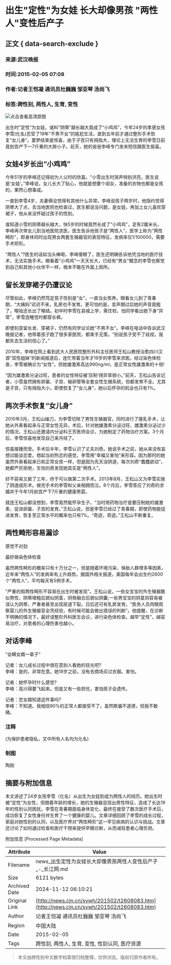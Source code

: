 # 出生"定性"为女娃 长大却像男孩 "两性人"变性后产子

## 正文 { data-search-exclude }


### 来源:武汉晚报  
### 时间:2015-02-05 07:08  
### 作者:记者王恺凝 通讯员杜巍巍 邹亚琴 汤尚飞  
### 标签:跨性别, 两性人, 生育, 变性  

![点击查看高清原图](./W020150205258494136825.jpg)

出生时“定性”为女娃，谁料“阴蒂”越长越大竟成了“小鸡鸡”，今年24岁的孝感女孩李雪(化名)忍受了19年“不男不女”的尴尬生活，直到五年前才通过整形手术恢复“女儿身”。噩梦结束是惊喜，由于子宫只有拇指大，理论上无法生育的李雪日前竟剖宫产下一7斤重的大胖小子。前天，她的爸爸李峰专门发来短信跟医生报喜。

## 女娃4岁长出“小鸡鸡”

今年51岁的李峰还记得初为人父时的欣喜。“小雪出生时哭声特别洪亮，医生说是‘女娃’。”李峰说，女儿长大了贴心，他就是想要个闺女，准备的衣物也都是女孩的，果然心想事成。

一直到李雪4岁，夫妻俩没觉得有其他什么异常。李峰说孩子两岁时，他隐约觉得阴蒂大了点，去当地医院也检查过，医生都说没问题，是女娃，再加上女儿喜欢穿裙子，他从来没怀疑过孩子的性别。

谁知道小雪的阴蒂越长越大，快5岁的时候竟然长成了“小鸡鸡”，足有2厘米长。李峰再次带女儿到当地医院求医，医生告诉他孩子是“两性人”，医学上称为“两性畸形”，即身体同时出现男女两套生殖器官的表现特征，发病率仅1/100000，需要手术矫形。

“两性人”?医生的话如当头棒喝，李峰傻眼了，医生还明确告诉他凭当地的医疗技术，无法实施手术。眼看着“小鸡鸡”一天天长大，已经有“男女”概念的李雪也察觉到自己和其他小伙伴不一样，根本不敢在外面上厕所。

## 留长发穿裙子仍遭议论

尽管如此，李峰仍然笃定孩子性别是“女”，一直当女孩养。眼看女儿到了青春期，“大姨妈”迟迟不来，乳房也不发育。更可怕的是，变声期过后她的声音竟粗了，喉咙还长出了喉结。初中时李雪在县城上学，需住校，怕同学看出她下身“异常”，李雪连睡觉时都穿长裤。

即使刻意留长发、穿裙子，仍然有同学议论她“不男不女”。李峰在电话中告诉武汉晚报记者，他带着孩子跑了很多家医院，都束手无策。“别说孩子受不了歧视，我都失去生活的信心了。”

2010年，李峰在网上看到武大人民医院整形外科主任医师王松山教授治愈四川汉源“双性姐妹”的新闻报道后，连忙带着当年才19岁的李雪来求医。经过染色体检查，李雪被确诊为“女性”。但她雄激素高达990ng/ml，是正常女性雄激素的十倍!

“因为雄激素分泌过旺，患者的女性特征被‘压制’得异常弱小。”前天，王松山告诉记者，小雪虽然拥有卵巢、子宫、输卵管等全套女性生殖系统，但都发育不全。尤其是子宫，只有拇指大小，即使恢复了“女儿身”，她以后怀孕的机会也只有1%。

## 两次手术恢复“女儿身”

2010年3月，王松山操刀，为李雪切除了男性生殖器官，同时进行了隆乳手术，让她从外表看起来与正常女性无异。术后，针对她雄激素分泌过旺、雌激素分泌过少的情况，王松山还邀请内分泌科王芳医师会诊，为她制定了药物治疗方案。3个月后，李雪惊喜地发现自己来月经了。

惊喜接踵而至。手术后半年，李雪认识了丈夫刘奇。她说手术之前，她从来没有妄想过能谈恋爱。想起当初热恋的感觉，李雪用“幸福又害怕”来形容。因为那时的她虽然外表看起来已和正常女孩一样，但是因为先天没阴道，每次刘奇“蠢蠢欲动”，她都严厉拒绝，生怕刘奇发现她其实是“两性人”。

好不容易又捱了三年，终于可以做第二次手术。2013年8月，王松山又为李雪实施了阴道成形术。做完手术的李雪和父亲相拥而泣。8个月后，李雪答应了刘奇的求婚并于今年1月剖宫产下7斤重的健康男婴。

就连王松山都没想到，李雪竟然能怀孕生子。“当时用药物治疗是要压制她的雄激素，促进卵巢、子宫的发育。”王松山说，但是李雪已经过了青春期，即使药物能促进发育，恢复至正常水平的概率也只有1%。“奇迹，奇迹。”王松山不断重复。

## 两性畸形容易漏诊

感觉不对劲

最好做染色体检查

虽然两性畸形的概率只有十万分之一，但是随着环境污染、保胎人群增多等因素，近年来“两性人”的发病率有上升趋势。据国外相关报道，美国每年会出生约2600个“两性人”，平均每天有5例手术。

“严重的假两性畸形不容易在出生时被发现”。王松山说，一些女宝宝的外生殖器酷似男性，阴蒂增粗后貌似阴茎，阴唇融合后貌似阴囊;一些男宝宝的阴茎则容易被误认为阴蒂，严重者甚至出现尿道下裂，日后还可有乳房发育。“医务人员肉眼观察婴儿的外生殖器官全凭经验，有时候可能会做出错误的判断”。他提醒，在诊断不明确的情况下，最好请整形外科医生会诊，进行染色体检查。越早“定性”，越容易治疗，对患者的心理伤害也越小。

## 对话李峰

“会瞒女婿一辈子”

记者：女儿成长过程中很在意别人看她的目光吧?  
李峰：是的，非常在意。她19岁之前，没有去商场买过衣服。害怕。

记者：她怀孕时什么感觉?  
李峰：高兴得要飞起来。但是又有一些担忧，害怕孩子会遗传。

记者：您女婿知道这件事吗?  
李峰：不知道。我相信90%的正常人都接受不了。虽然欺骗不道德，但我不敢赌。

### 注释
(为保护患者隐私，文中所有人名均为化名)

### 制图
陶刚

## 摘要与附加信息

<!-- tcd_abstract -->
本文讲述了24岁女孩李雪（化名）从出生为女娃到成为两性人的经历。她出生时被“定性”为女性，但随着年龄的增长，她的生殖器显现出男性特征，造成了长达19年的性别认同困扰。李雪在青春期面临身体变化，最终在接受了数次医疗手术后，成功恢复了女性身份并生育了一个健康的婴儿。文章详细回顾了李雪的成长过程，家庭对她性别的认同，以及医疗界对“两性畸形”这一罕见疾病的认识与挑战。文章还讨论了如何通过检查和医疗干预来提供早期诊断，从而减轻患者心理负担。
<!-- tcd_abstract_end -->

附加信息 [Processed Page Metadata]

| Attribute       | Value                                  |
|-----------------|----------------------------------------|
| Filename        | news_出生定性为女娃长大却像男孩两性人变性后产子_-_长江网.md                             |
| Size            | 6121 bytes                           |
| Archived Date   | 2024-11-12 06:10:21                             |
| Original Link   | [http://news.cjn.cn/sywh/201502/t2608083.htm](http://news.cjn.cn/sywh/201502/t2608083.htm)                       |
| Author          | 记者王恺凝 通讯员杜巍巍 邹亚琴 汤尚飞                               |
| Region          | 中国大陆                               |
| Date            | 2015-02-05                                 |
| Tags            | 跨性别, 两性人, 生育, 变性, 性别认同, 医疗资源                                 |
>
> 本文由跨性别中文数字档案馆归档整理，仅供浏览。版权归原作者所有。
>